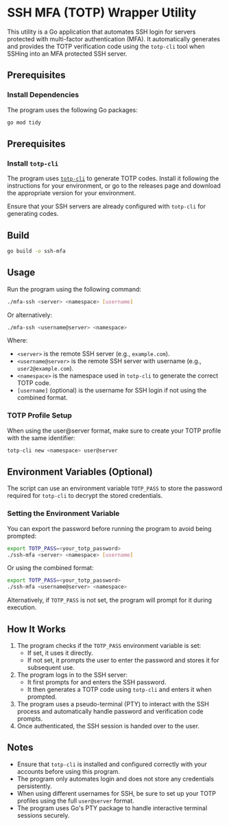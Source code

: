 # SSH MFA (TOTP) Wrapper Utility

This utility is a Go application that automates SSH login for servers protected with multi-factor authentication (MFA). It automatically generates and provides the TOTP verification code using the `totp-cli` tool when SSHing into an MFA protected SSH server.

## Prerequisites

### Install Dependencies
The program uses the following Go packages:
```sh
go mod tidy
```

## Prerequisites

### Install `totp-cli`
The program uses [`totp-cli`](https://github.com/yitsushi/totp-cli) to generate TOTP codes. Install it following the instructions for your environment, or go to the releases page and download the appropriate version for your environment.

Ensure that your SSH servers are already configured with `totp-cli` for generating codes.

## Build

```sh
go build -o ssh-mfa
```

## Usage
Run the program using the following command:
```sh
./mfa-ssh <server> <namespace> [username]
```
Or alternatively:
```sh
./mfa-ssh <username@server> <namespace>
```

Where:
- `<server>` is the remote SSH server (e.g., `example.com`).
- `<username@server>` is the remote SSH server with username (e.g., `user2@example.com`).
- `<namespace>` is the namespace used in `totp-cli` to generate the correct TOTP code.
- `[username]` (optional) is the username for SSH login if not using the combined format.

### TOTP Profile Setup
When using the user@server format, make sure to create your TOTP profile with the same identifier:
```sh
totp-cli new <namespace> user@server
```

## Environment Variables (Optional)
The script can use an environment variable `TOTP_PASS` to store the password required for `totp-cli` to decrypt the stored credentials.

### Setting the Environment Variable
You can export the password before running the program to avoid being prompted:
```sh
export TOTP_PASS=<your_totp_password>
./ssh-mfa <server> <namespace> [username]
```
Or using the combined format:
```sh
export TOTP_PASS=<your_totp_password>
./ssh-mfa <username@server> <namespace>
```
Alternatively, if `TOTP_PASS` is not set, the program will prompt for it during execution.

## How It Works
1. The program checks if the `TOTP_PASS` environment variable is set:
   - If set, it uses it directly.
   - If not set, it prompts the user to enter the password and stores it for subsequent use.
2. The program logs in to the SSH server:
   - It first prompts for and enters the SSH password.
   - It then generates a TOTP code using `totp-cli` and enters it when prompted.
3. The program uses a pseudo-terminal (PTY) to interact with the SSH process and automatically handle password and verification code prompts.
4. Once authenticated, the SSH session is handed over to the user.

## Notes
- Ensure that `totp-cli` is installed and configured correctly with your accounts before using this program.
- The program only automates login and does not store any credentials persistently.
- When using different usernames for SSH, be sure to set up your TOTP profiles using the full `user@server` format.
- The program uses Go's PTY package to handle interactive terminal sessions securely.
